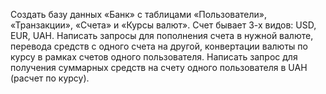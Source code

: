 Создать базу данных «Банк» с таблицами «Пользователи», «Транзакции», «Счета» и «Курсы валют». Счет бывает 3-х видов: USD, EUR, UAH. Написать запросы для пополнения счета в нужной валюте, перевода средств с одного счета на другой, конвертации валюты по курсу в рамках счетов одного пользователя. Написать запрос для получения суммарных средств на счету одного пользователя в UAH (расчет по курсу).

